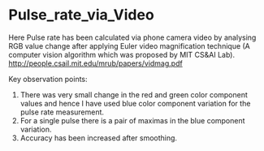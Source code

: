 # Pulse_rate_via_Video

Here Pulse rate has been calculated via phone camera video by analysing RGB value change after applying Euler video magnification technique (A computer vision algorithm which was proposed by MIT CS&amp;AI Lab).
http://people.csail.mit.edu/mrub/papers/vidmag.pdf

Key observation points:
1. There was very small change in the red and green color component values and hence I have used blue color component variation for the pulse rate measurement.
2. For a single pulse there is a pair of maximas in the blue component variation.
3. Accuracy has been increased after smoothing.
